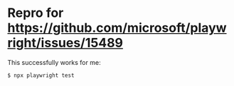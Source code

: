 # Repro for https://github.com/microsoft/playwright/issues/15489

This successfully works for me:

```bash
$ npx playwright test
```
